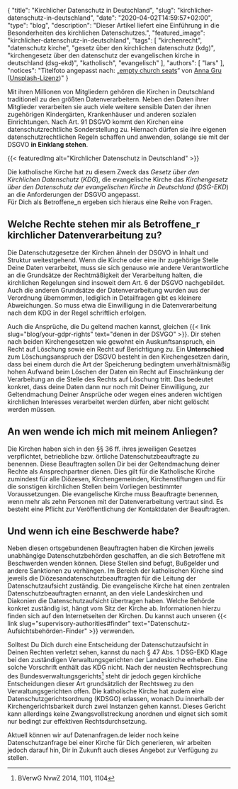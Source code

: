 {
    "title": "Kirchlicher Datenschutz in Deutschland",
    "slug": "kirchlicher-datenschutz-in-deutschland",
    "date": "2020-04-02T14:59:57+02:00",
    "type": "blog",
    "description": "Dieser Artikel liefert eine Einführung in die Besonderheiten des kirchlichen Datenschutzes.",
    "featured_image": "kirchlicher-datenschutz-in-deutschland",
    "tags": [ "kirchenrecht", "datenschutz kirche", "gesetz über den kirchlichen datenschutz (kdg)", "kirchengesetz über den datenschutz der evangelischen kirche in deutschland (dsg-ekd)", "katholisch", "evangelisch" ],
    "authors": [ "lars" ],
    "notices": "Titelfoto angepasst nach: „[empty church seats](https://unsplash.com/photos/MTdtJZByP5g)“ von [Anna Gru](https://unsplash.com/@gruu) ([Unsplash-Lizenz](https://unsplash.com/license))"
}

Mit ihren Millionen von Mitgliedern gehören die Kirchen in Deutschland traditionell zu den größten Datenverarbeitern. Neben den Daten ihrer Mitglieder verarbeiten sie auch viele weitere sensible Daten der ihnen zugehörigen Kindergärten, Krankenhäuser und anderen sozialen Einrichtungen. Nach Art. 91 DSGVO kommt den Kirchen eine datenschutzrechtliche Sonderstellung zu.  Hiernach dürfen sie ihre eigenen datenschutzrechtlichen Regeln schaffen und anwenden, solange sie mit der DSGVO **in Einklang stehen**.

{{< featuredImg alt="Kirchlicher Datenschutz in Deutschland" >}}

Die katholische Kirche hat zu diesem Zweck das *Gesetz über den Kirchlichen Datenschutz* (*KDG*), die evangelische Kirche das *Kirchengesetz über den Datenschutz der evangelischen Kirche in Deutschland* (*DSG-EKD*) an die Anforderungen der DSGVO angepasst.  
Für Dich als Betroffene_n ergeben sich hieraus eine Reihe von Fragen.

## Welche Rechte stehen mir als Betroffene_r kirchlicher Datenverarbeitung zu?

Die Datenschutzgesetze der Kirchen ähneln der DSGVO in Inhalt und Struktur weitestgehend. Wenn die Kirche oder eine ihr zugehörige Stelle Deine Daten verarbeitet, muss sie sich genauso wie andere Verantwortliche an die Grundsätze der Rechtmäßigkeit der Verarbeitung halten, die kirchlichen Regelungen sind insoweit dem Art. 6 der DSGVO nachgebildet. Auch die anderen Grundsätze der Datenverarbeitung wurden aus der Verordnung übernommen, lediglich in Detailfragen gibt es kleinere Abweichungen. So muss etwa die Einwilligung in die Datenverarbeitung nach dem KDG in der Regel schriftlich erfolgen.

Auch die Ansprüche, die Du geltend machen kannst, gleichen {{< link slug="blog/your-gdpr-rights" text="denen in der DSVGO" >}}. Dir stehen nach beiden Kirchengesetzen wie gewohnt ein Auskunftsanspruch, ein Recht auf Löschung sowie ein Recht auf Berichtigung zu. Ein **Unterschied** zum Löschungsanspruch der DSGVO besteht in den Kirchengesetzen darin, dass bei einem durch die Art der Speicherung bedingtem unverhältnismäßig hohen Aufwand beim Löschen der Daten ein Recht auf Einschränkung der Verarbeitung an die Stelle des Rechts auf Löschung tritt. Das bedeutet konkret, dass deine Daten dann nur noch mit Deiner Einwilligung, zur Geltendmachung Deiner Ansprüche oder wegen eines anderen wichtigen kirchlichen Interesses verarbeitet werden dürfen, aber nicht gelöscht werden müssen.

## An wen wende ich mich mit meinem Anliegen?

Die Kirchen haben sich in den §§ 36 ff. ihres jeweiligen Gesetzes verpflichtet, betriebliche bzw. örtliche Datenschutzbeauftragte zu benennen. Diese Beauftragten sollen Dir bei der Geltendmachung deiner Rechte als Ansprechpartner dienen. Dies gilt für die Katholische Kirche zumindest für alle Diözesen, Kirchengemeinden, Kirchenstiftungen und für die sonstigen kirchlichen Stellen beim Vorliegen bestimmter Voraussetzungen. Die evangelische Kirche muss Beauftragte benennen, wenn mehr als zehn Personen mit der Datenverarbeitung vertraut sind. Es besteht eine Pflicht zur Veröffentlichung der Kontaktdaten der Beauftragten.

## Und wenn ich eine Beschwerde habe?

Neben diesen ortsgebundenen Beauftragten haben die Kirchen jeweils unabhängige Datenschutzbehörden geschaffen, an die sich Betroffene mit Beschwerden wenden können. Diese Stellen sind befugt, Bußgelder und andere Sanktionen zu verhängen. Im Bereich der katholischen Kirche sind jeweils die Diözesandatenschutzbeauftragten für die Leitung der Datenschutzaufsicht zuständig. Die evangelische Kirche hat einen zentralen Datenschutzbeauftragten ernannt, an den viele Landeskirchen und Diakonien die Datenschutzaufsicht übertragen haben. Welche Behörde konkret zuständig ist, hängt vom Sitz der Kirche ab. Informationen hierzu finden sich auf den Internetseiten der Kirchen. Du kannst auch unseren {{< link slug="supervisory-authorities#finder" text="Datenschutz-Aufsichtsbehörden-Finder" >}} verwenden. <!-- TODO: Integrate SVA finder here. -->

Solltest Du Dich durch eine Entscheidung der Datenschutzaufsicht in Deinen Rechten verletzt sehen, kannst du nach § 47 Abs. 1 DSG-EKD Klage bei den zuständigen Verwaltungsgerichten der Landeskirche erheben. Eine solche Vorschrift enthält das KDG nicht. Nach der neusten Rechtsprechung des Bundesverwaltungsgerichts[^1] steht dir jedoch gegen kirchliche Entscheidungen dieser Art grundsätzlich der Rechtsweg zu den Verwaltungsgerichten offen.  Die katholische Kirche hat zudem eine Datenschutzgerichtsordnung (KDSGO) erlassen, wonach Du innerhalb der Kirchengerichtsbarkeit durch zwei Instanzen gehen kannst. Dieses Gericht kann allerdings keine Zwangsvollstreckung anordnen und eignet sich somit nur bedingt zur effektiven Rechtsdurchsetzung.

Aktuell können wir auf Datenanfragen.de leider noch keine Datenschutzanfrage bei einer Kirche für Dich generieren, wir arbeiten jedoch darauf hin, Dir in Zukunft auch dieses Angebot zur Verfügung zu stellen.

[^1]: BVerwG NvwZ 2014, 1101, 1104
